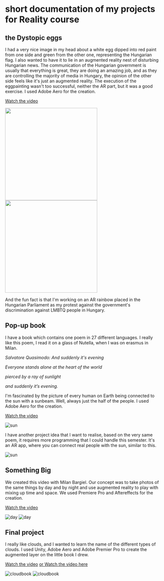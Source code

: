 # short documentation of my projects for Reality course

## the Dystopic eggs
I had a very nice image in my head about a white egg dipped into red paint from one side and green from the other one, representing the Hungarian flag. I also wanted to have it to lie in an augmented reality nest of disturbing Hungarian news. The communication of the Hungarian government is usually that everything is great, they are doing an amazing job, and as they are controlling the majority of media in Hungary, the opinion of the other side feels like it's just an augmented reality.
The execution of the eggpainting wasn't too successful, neither the AR part, but it was a good exercise.
I used Adobe Aero for the creation.

[Watch the video](https://www.youtube.com/watch?v=AKswXIWSFp8)

<img src="https://github.com/ritaeperjesi/realityAR/blob/main/img/documentation_egg.jpg" width="300">
<img src="https://github.com/ritaeperjesi/realityAR/blob/main/img/documentation_egg2.jpg" width="300">

And the fun fact is that I'm working on an AR rainbow placed in the Hungarian Parliament as my protest against the government's discrimination against LMBTQ people in Hungary.  

## Pop-up book
I have a book which contains one poem in 27 different languages. I really like this poem, I read it on a glass of Nutella, when I was on erasmus in Milan.

*Salvatore Quasimodo: And suddenly it's evening*

*Everyone stands alone at the heart of the world*

*pierced by a ray of sunlight*

*and suddenly it’s evening.*

I'm fascinated by the picture of every human on Earth being connected to the sun with a sunbeam. Well, always just the half of the people. 
I used Adobe Aero for the creation.

[Watch the video](https://www.youtube.com/watch?v=CzMP-IZxyg0)

![sun](https://github.com/ritaeperjesi/realityAR/blob/main/img/documentation_sun.jpg)

I have another project idea that I want to realise, based on the very same poem, it requires more programming that I could handle this semester.
It's an AR app, where you can connect real people with the sun, similar to this.

![sun](https://github.com/ritaeperjesi/realityAR/blob/main/img/sunbeam.jpg)

## Something Big
We created this video with Milan Bargiel. 
Our concept was to take photos of the same things by day and by night and use augmented reality to play with mixing up time and space.
We used Premiere Pro and Aftereffects for the creation.

[Watch the video](https://www.youtube.com/watch?v=Krt_LjS7kDo)

![day](https://github.com/ritaeperjesi/realityAR/blob/main/img/documentation_daynight3.jpg)
![day](https://github.com/ritaeperjesi/realityAR/blob/main/img/documentation_daynight1.jpg)

## Final project
I really like clouds, and I wanted to learn the name of the different types of clouds.
I used Unity, Adobe Aero and Adobe Premier Pro to create the augmented layer on the little book I drew.

[Watch the video](https://www.youtube.com/watch?v=Y_Dbi0jiIIA)
[or Watch the video here](https://vimeo.com/547347454#)

![cloudbook](https://github.com/ritaeperjesi/realityAR/blob/main/img/documentation_cloud1.jpg)
![cloudbook](https://github.com/ritaeperjesi/realityAR/blob/main/img/documentation_cloud2.jpg)

